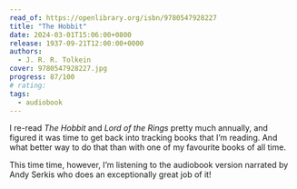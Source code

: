 ```yaml
---
read_of: https://openlibrary.org/isbn/9780547928227
title: "The Hobbit"
date: 2024-03-01T15:06:00+0800
release: 1937-09-21T12:00:00+0000
authors:
  - J. R. R. Tolkein
cover: 9780547928227.jpg
progress: 87/100
# rating:
tags:
  - audiobook
---
```


I re-read *The Hobbit* and *Lord of the Rings* pretty much annually, and figured it was time to get back into tracking books that I’m reading. And what better way to do that than with one of my favourite books of all time.

This time time, however, I’m listening to the audiobook version narrated by Andy Serkis who does an exceptionally great job of it!
